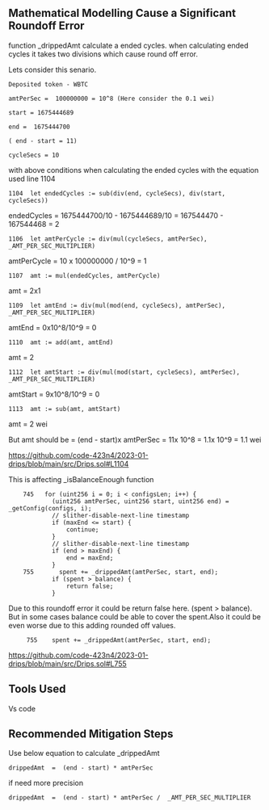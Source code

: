 ## Mathematical Modelling Cause a Significant Roundoff Error

function _drippedAmt calculate a ended cycles. when calculating ended cycles it takes two divisions which cause round off error. 

Lets consider this senario. 

    Deposited token - WBTC

    amtPerSec =  100000000 = 10^8 (Here consider the 0.1 wei)

    start = 1675444689

    end =  1675444700

    ( end - start = 11)

    cycleSecs = 10

with above conditions when calculating the ended cycles with the equation used line 1104

    1104  let endedCycles := sub(div(end, cycleSecs), div(start, cycleSecs))
    
endedCycles =  1675444700/10 - 1675444689/10 =  167544470 - 167544468 =  2

    1106  let amtPerCycle := div(mul(cycleSecs, amtPerSec), _AMT_PER_SEC_MULTIPLIER)
 
amtPerCycle =  10 x 100000000 / 10^9  =  1

    1107  amt := mul(endedCycles, amtPerCycle)

amt =  2x1

    1109  let amtEnd := div(mul(mod(end, cycleSecs), amtPerSec), _AMT_PER_SEC_MULTIPLIER)

amtEnd =  0x10^8/10^9 =  0

    1110  amt := add(amt, amtEnd)

amt =  2

    1112  let amtStart := div(mul(mod(start, cycleSecs), amtPerSec), _AMT_PER_SEC_MULTIPLIER)

amtStart =  9x10^8/10^9 = 0

    1113  amt := sub(amt, amtStart)

amt =  2 wei

But amt should be = (end - start)x amtPerSec  = 11x 10^8 = 1.1x 10^9 = 1.1 wei

https://github.com/code-423n4/2023-01-drips/blob/main/src/Drips.sol#L1104

This is affecting _isBalanceEnough function 

        745   for (uint256 i = 0; i < configsLen; i++) {
                (uint256 amtPerSec, uint256 start, uint256 end) = _getConfig(configs, i);
                // slither-disable-next-line timestamp
                if (maxEnd <= start) {
                    continue;
                }
                // slither-disable-next-line timestamp
                if (end > maxEnd) {
                    end = maxEnd;
                }
        755       spent += _drippedAmt(amtPerSec, start, end);
                if (spent > balance) {
                    return false;
                }
Due to this roundoff error it could be return false here. (spent > balance). But in some cases balance could be able to cover the spent.Also
it could be even worse due to this adding rounded off values.

         755    spent += _drippedAmt(amtPerSec, start, end);
         
https://github.com/code-423n4/2023-01-drips/blob/main/src/Drips.sol#L755

## Tools Used
Vs code

## Recommended Mitigation Steps

Use below equation to calculate _drippedAmt

    drippedAmt  =  (end - start) * amtPerSec

if need more precision 
    
    drippedAmt  =  (end - start) * amtPerSec /  _AMT_PER_SEC_MULTIPLIER
    

    











